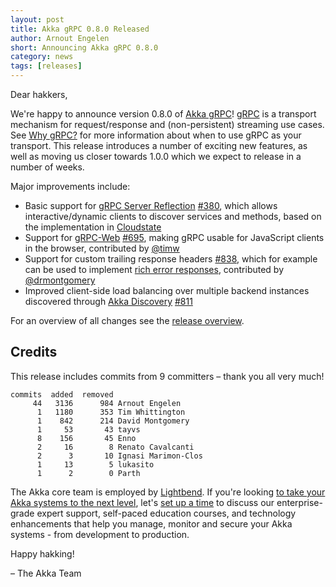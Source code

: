 ```yaml
---
layout: post
title: Akka gRPC 0.8.0 Released
author: Arnout Engelen
short: Announcing Akka gRPC 0.8.0
category: news
tags: [releases]
---
```


Dear hakkers,

We're happy to announce version 0.8.0 of [Akka gRPC](https://doc.akka.io/docs/akka-grpc/current/)!
[gRPC](https://grpc.io/) is a transport mechanism for request/response and
(non-persistent) streaming use cases. See
[Why gRPC?](https://doc.akka.io/docs/akka-grpc/current/whygrpc.html) for more 
information about when to use gRPC as your transport.
This release introduces a number of exciting new features, as well as moving 
us closer towards 1.0.0 which we expect to release in a number of weeks.

Major improvements include:

* Basic support for [gRPC Server Reflection](https://github.com/grpc/grpc/blob/master/doc/server-reflection.md) [#380](https://github.com/akka/akka-grpc/issues/380), which allows interactive/dynamic clients to discover services and methods, based on the implementation in [Cloudstate](https://github.com/cloudstateio/cloudstate/blob/master/proxy/core/src/main/scala/io/cloudstate/proxy/Reflection.scala)
* Support for [gRPC-Web](https://github.com/grpc/grpc/blob/master/doc/PROTOCOL-WEB.md) [#695](https://github.com/akka/akka-grpc/issues/695), making gRPC usable for JavaScript clients in the browser, contributed by [@timw](https://github.com/timw)
* Support for custom trailing response headers [#838](https://github.com/akka/akka-grpc/pull/838), which for example can be used to implement [rich error responses](https://grpc.io/docs/guides/error/#richer-error-model), contributed by [@drmontgomery](https://github.com/drmontgomery)
* Improved client-side load balancing over multiple backend instances discovered through [Akka Discovery](https://doc.akka.io/docs/akka/current/discovery/) [#811](https://github.com/akka/akka-grpc/pull/811)

For an overview of all changes see the [release overview](https://github.com/akka/akka-grpc/releases/tag/v0.8.0).

## Credits

This release includes commits from 9 committers – thank you all very much!

```
commits  added  removed
     44   3136      984 Arnout Engelen
      1   1180      353 Tim Whittington
      1    842      214 David Montgomery
      1     53       43 tayvs
      8    156       45 Enno
      2     16        8 Renato Cavalcanti
      2      3       10 Ignasi Marimon-Clos
      1     13        5 lukasito
      1      2        0 Parth
```

The Akka core team is employed by [Lightbend](https://www.lightbend.com/). If you're looking [to take your Akka systems to the next level](https://www.lightbend.com/akka-platform#subscription), let's [set up a time](https://www.lightbend.com/contact) to discuss our enterprise-grade expert support, self-paced education courses, and technology enhancements that help you manage, monitor and secure your Akka systems - from development to production.


Happy hakking!

– The Akka Team
